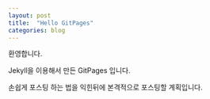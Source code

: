 ```yaml
---
layout: post
title:  "Hello GitPages"
categories: blog
---
```


<!-- front matter
	지킬에서는 front matter 블록으로 시작되는 화일만 처리한다.
	반드시 "title", "layout"필드는 반드시 들어가야한다.
-->

환영합니다.

Jekyll을 이용해서 만든 GitPages 입니다.

손쉽게 포스팅 하는 법을 익힌뒤에 본격적으로 포스팅할 계획입니다.
